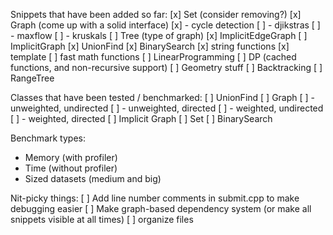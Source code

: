 Snippets that have been added so far:
[x] Set (consider removing?)
[x] Graph (come up with a solid interface)
[x] - cycle detection
[ ] - djikstras
[ ] - maxflow
[ ] - kruskals
[ ] Tree (type of graph)
[x] ImplicitEdgeGraph
[ ] ImplicitGraph
[x] UnionFind
[x] BinarySearch
[x] string functions
[x] template
[ ] fast math functions
[ ] LinearProgramming
[ ] DP (cached functions, and non-recursive support)
[ ] Geometry stuff
[ ] Backtracking
[ ] RangeTree

Classes that have been tested / benchmarked:
[ ] UnionFind
[ ] Graph
[ ] - unweighted, undirected
[ ] - unweighted, directed
[ ] - weighted, undirected
[ ] - weighted, directed
[ ] Implicit Graph
[ ] Set
[ ] BinarySearch

Benchmark types:
- Memory (with profiler)
- Time (without profiler)
- Sized datasets (medium and big)

Nit-picky things:
[ ] Add line number comments in submit.cpp to make debugging easier
[ ] Make graph-based dependency system
    (or make all snippets visible at all times)
[ ] organize files
